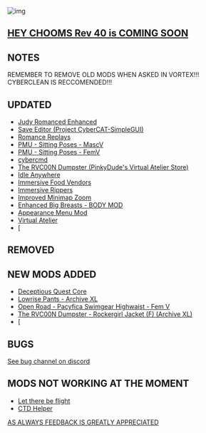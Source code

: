 ![img](https://s11.gifyu.com/images/Cuty-od-Dreams-Logo-YellowUP.png)

[HEY CHOOMS Rev 40 is COMING SOON](https://)
-

NOTES
-

REMEMBER TO REMOVE OLD MODS WHEN ASKED IN VORTEX!!! 
CYBERCLEAN IS RECCOMENDED!!!

UPDATED
-

- [Judy Romanced Enhanced](https://www.nexusmods.com/cyberpunk2077/mods/4508?tab=description)
- [Save Editor (Project CyberCAT-SimpleGUI)](https://www.nexusmods.com/cyberpunk2077/mods/718)
- [Romance Replays](https://www.nexusmods.com/cyberpunk2077/mods/7536)
- [PMU - Sitting Poses - MascV](https://www.nexusmods.com/cyberpunk2077/mods/8445)
- [PMU - Sitting Poses - FemV](https://www.nexusmods.com/cyberpunk2077/mods/8361)
- [cybercmd](https://www.nexusmods.com/cyberpunk2077/mods/5176?tab=description)
- [The RVC00N Dumpster (PinkyDude's Virtual Atelier Store)](https://www.nexusmods.com/cyberpunk2077/mods/5802)
- [Idle Anywhere](https://www.nexusmods.com/cyberpunk2077/mods/8038)
- [Immersive Food Vendors](https://www.nexusmods.com/cyberpunk2077/mods/7322?tab=description)
- [Immersive Rippers](https://www.nexusmods.com/cyberpunk2077/mods/7064)
- [Improved Minimap Zoom](https://www.nexusmods.com/cyberpunk2077/mods/2959)
- [Enhanced Big Breasts - BODY MOD](https://www.nexusmods.com/cyberpunk2077/mods/4654?tab=description)
- [Appearance Menu Mod](https://www.nexusmods.com/cyberpunk2077/mods/790?tab=description)
- [Virtual Atelier](https://www.nexusmods.com/cyberpunk2077/mods/2987)
- [

REMOVED
-


NEW MODS ADDED 
-

- [Deceptious Quest Core](https://www.nexusmods.com/cyberpunk2077/mods/7831)
- [Lowrise Pants - Archive XL](https://www.nexusmods.com/cyberpunk2077/mods/8456?tab=description)
- [Open Road - Pacyfica Swimgear Highwaist - Fem V](https://www.nexusmods.com/cyberpunk2077/mods/8658?tab=description)
- [The RVC00N Dumpster - Rockergirl Jacket (F) (Archive XL)](https://www.nexusmods.com/cyberpunk2077/mods/8708?tab=description)
- [

BUGS
-

 [See bug channel on discord](https://discord.gg/xZNztPjA2u)
 

MODS NOT WORKING AT THE MOMENT 
-

- [Let there be flight](https://)
- [CTD Helper](https://)

[AS ALWAYS FEEDBACK IS GREATLY APPRECIATED](https://)
